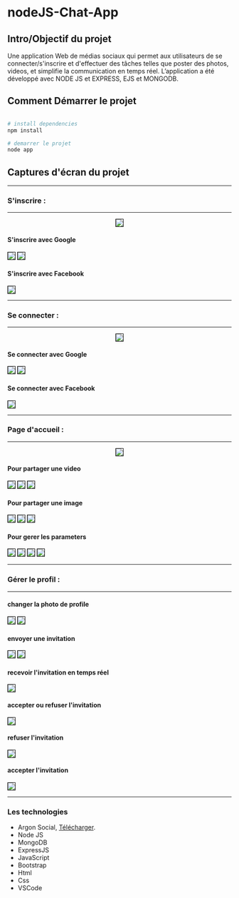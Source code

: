 # nodeJS-Chat-App

## Intro/Objectif du projet
Une application Web de médias sociaux qui permet aux utilisateurs de se connecter/s'inscrire et d'effectuer des tâches telles que poster des photos, videos, et simplifie la communication en temps réel. L’application a été développé avec NODE JS et EXPRESS, EJS et MONGODB.

## Comment Démarrer le projet

``` bash

# install dependencies
npm install

# demarrer le projet
node app

```

## Captures d'écran du projet
---

### S'inscrire :
---------------
<p align="center">
<img src="Img1.png" style="border: 1px solid black" />

#### S'inscrire avec Google
<img src="Img3_1.png" style="border: 1px solid black" />
<img src="Img3_2.png" style="border: 1px solid black" />

#### S'inscrire avec Facebook
<img src="Img2.png" style="border: 1px solid black" />
</p>

***

### Se connecter :
---------------
<p align="center">
<img src="Img4.png" style="border: 1px solid black" />

#### Se connecter avec Google
<img src="Img6_1.png" style="border: 1px solid black" />
<img src="Img6_2.png" style="border: 1px solid black" />

#### Se connecter avec Facebook
<img src="Img5.png" style="border: 1px solid black" />
</p>

***

### Page d'accueil :
--------------------
<p align="center">
<img src="Img7.png" style="border: 1px solid black" />

#### Pour partager une video
<img src="Img8_1.png" style="border: 1px solid black" />
<img src="Img8_2.png" style="border: 1px solid black" />
<img src="Img8_3.png" style="border: 1px solid black" />

#### Pour partager une image
<img src="Img9_1.png" style="border: 1px solid black" />
<img src="Img9_2.png" style="border: 1px solid black" />
<img src="Img9_3.png" style="border: 1px solid black" />

#### Pour gerer les parameters
<img src="Img10_1.png" style="border: 1px solid black" />
<img src="Img10_2.png" style="border: 1px solid black" />
<img src="Img10_3.png" style="border: 1px solid black" />
<img src="Img10_4.png" style="border: 1px solid black" />
</p>

***

### Gérer le profil :
--------------------
<p align="center">

#### changer la photo de profile
<img src="Img11_1.png" style="border: 1px solid black" />
<img src="Img11_2.png" style="border: 1px solid black" />

#### envoyer une invitation
<img src="Img11_3.png" style="border: 1px solid black" />
<img src="Img11_4.png" style="border: 1px solid black" />

#### recevoir l'invitation en temps réel 
<img src="Img11_6.png" style="border: 1px solid black" />

#### accepter ou refuser l'invitation
<img src="Img11_7.png" style="border: 1px solid black" />

#### refuser l'invitation
<img src="Img11_8.png" style="border: 1px solid black" />

#### accepter l'invitation
<img src="Img11_9.png" style="border: 1px solid black" />
</p>

***

### Les technologies
* Argon Social, [Télécharger](https://github.com/ArtMin96/argon-social).
* Node JS 
* MongoDB
* ExpressJS
* JavaScript 
* Bootstrap
* Html
* Css
* VSCode





